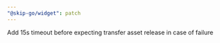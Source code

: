 ```yaml
---
"@skip-go/widget": patch
---
```


Add 15s timeout before expecting transfer asset release in case of failure
